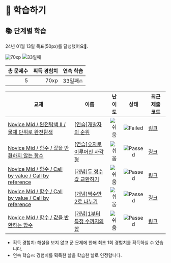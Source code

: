 # 📖 학습하기

## 📚 단계별 학습
24년 01월 13일 목표(50px)를 달성했어요🥳.

![70xp](https://img.shields.io/badge/EXP-70xp-%235cb85c.svg?for-the-badge)
![33일째](https://img.shields.io/badge/연속학습-33일째-%23E34F26.svg?for-the-badge)

|총 문제수|획득 경험치|연속 학습|
|---:|---:|---|
5|70xp|33일째🔥|

|교재|이름|난이도|상태|최근 제출 코드|
|---|---|:---:|:---:|---|
|[Novice Mid / 완전탐색 II / 물체 단위로 완전탐색](https://www.codetree.ai/missions?missionId=5)|[[연습]개발자의 순위](https://www.codetree.ai/missions/5/problems/developer's-rank)|![쉬움][easy]|![Failed][failed]|[링크](https://github.com/12171790/codetree-TILs/blob/main/240113/%EA%B0%9C%EB%B0%9C%EC%9E%90%EC%9D%98%20%EC%88%9C%EC%9C%84/developer's-rank.cpp)|
|[Novice Mid / 함수 / 값을 반환하지 않는 함수](https://www.codetree.ai/missions?missionId=5)|[[연습]숫자로 이루어진 사각형](https://www.codetree.ai/missions/5/problems/rectangle-with-a-number)|![쉬움][easy]|![Passed][passed]|[링크](https://github.com/12171790/codetree-TILs/blob/main/240113/%EC%88%AB%EC%9E%90%EB%A1%9C%20%EC%9D%B4%EB%A3%A8%EC%96%B4%EC%A7%84%20%EC%82%AC%EA%B0%81%ED%98%95/rectangle-with-a-number.cpp)|
|[Novice Mid / 함수 / Call by value / Call by reference](https://www.codetree.ai/missions?missionId=5)|[[개념]두 정수 값 교환하기](https://www.codetree.ai/missions/5/problems/to-exchange-two-integer-values)|![쉬움][easy]|![Passed][passed]|[링크](https://github.com/12171790/codetree-TILs/blob/main/240113/%EB%91%90%20%EC%A0%95%EC%88%98%20%EA%B0%92%20%EA%B5%90%ED%99%98%ED%95%98%EA%B8%B0/to-exchange-two-integer-values.cpp)|
|[Novice Mid / 함수 / Call by value / Call by reference](https://www.codetree.ai/missions?missionId=5)|[[개념]짝수만 2로 나누기](https://www.codetree.ai/missions/5/problems/divide-even-numbers-by-2)|![쉬움][easy]|![Passed][passed]|[링크](https://github.com/12171790/codetree-TILs/blob/main/240113/%EC%A7%9D%EC%88%98%EB%A7%8C%202%EB%A1%9C%20%EB%82%98%EB%88%84%EA%B8%B0/divide-even-numbers-by-2.cpp)|
|[Novice Mid / 함수 / 값을 반환하는 함수](https://www.codetree.ai/missions?missionId=5)|[[개념]1부터 특정 수까지의 합](https://www.codetree.ai/missions/5/problems/sum-from-1-to-a-certain-number)|![쉬움][easy]|![Passed][passed]|[링크](https://github.com/12171790/codetree-TILs/blob/main/240113/1%EB%B6%80%ED%84%B0%20%ED%8A%B9%EC%A0%95%20%EC%88%98%EA%B9%8C%EC%A7%80%EC%9D%98%20%ED%95%A9/sum-from-1-to-a-certain-number.cpp)|


* 획득 경험치: 해설을 보지 않고 푼 문제에 한해 최초 1회 경험치를 획득하실 수 있습니다.
* 연속 학습:fire:: 경험치를 획득한 날을 학습한 날로 인정합니다.










[b5]: https://img.shields.io/badge/Bronze_5-%235D3E31.svg
[b4]: https://img.shields.io/badge/Bronze_4-%235D3E31.svg
[b3]: https://img.shields.io/badge/Bronze_3-%235D3E31.svg
[b2]: https://img.shields.io/badge/Bronze_2-%235D3E31.svg
[b1]: https://img.shields.io/badge/Bronze_1-%235D3E31.svg
[s5]: https://img.shields.io/badge/Silver_5-%23394960.svg
[s4]: https://img.shields.io/badge/Silver_4-%23394960.svg
[s3]: https://img.shields.io/badge/Silver_3-%23394960.svg
[s2]: https://img.shields.io/badge/Silver_2-%23394960.svg
[s1]: https://img.shields.io/badge/Silver_1-%23394960.svg
[g5]: https://img.shields.io/badge/Gold_5-%23FFC433.svg
[g4]: https://img.shields.io/badge/Gold_4-%23FFC433.svg
[g3]: https://img.shields.io/badge/Gold_3-%23FFC433.svg
[g2]: https://img.shields.io/badge/Gold_2-%23FFC433.svg
[g1]: https://img.shields.io/badge/Gold_1-%23FFC433.svg
[p5]: https://img.shields.io/badge/Platinum_5-%2376DDD8.svg
[p4]: https://img.shields.io/badge/Platinum_4-%2376DDD8.svg
[p3]: https://img.shields.io/badge/Platinum_3-%2376DDD8.svg
[p2]: https://img.shields.io/badge/Platinum_2-%2376DDD8.svg
[p1]: https://img.shields.io/badge/Platinum_1-%2376DDD8.svg
[passed]: https://img.shields.io/badge/Passed-%23009D27.svg
[failed]: https://img.shields.io/badge/Failed-%23D24D57.svg
[easy]: https://img.shields.io/badge/쉬움-%235cb85c.svg?for-the-badge
[medium]: https://img.shields.io/badge/보통-%23FFC433.svg?for-the-badge
[hard]: https://img.shields.io/badge/어려움-%23D24D57.svg?for-the-badge